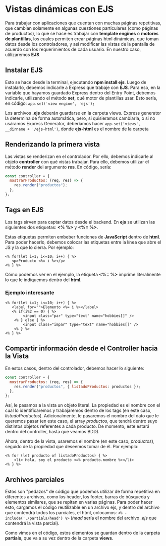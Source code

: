 # Vistas dinámicas con EJS

Para trabajar con aplicaciones que cuentan con muchas páginas repetitivas, que cambian solamente en algunas cuestiones particulares (como páginas de productos), lo que se hace es trabajar con **template engines** o **motores de plantillas**, los cuales permiten crear páginas html dinámicas, que toman datos desde los controladores, y así modificar las vistas de la pantalla de acuerdo con los requerimientos de cada usuario. En nuestro caso, utilizaremos **EJS**.

## Instalar EJS

Esto se hace desde la terminal, ejecutando **npm install ejs**. Luego de instalarlo, debemos indicarle a Express que trabaje con **EJS**. Para eso, en la variable que hayamos guardado Express dentro del Entry Point, debemos indicarle, utilizando el método **set**, qué motor de plantillas usar. Esto sería, en código: `app.set('view engine', 'ejs');`

Los archivos **.ejs** deberán guardarse en la carpeta views. Express generator la determina de forma automática, pero, si quisieramos cambiarla, o si no usáramos Express Generator, deberíamos hacer `app.set('views', __dirname + '/ejs-html')`, donde **ejs-html** es el nombre de la carpeta

## Renderizando la primera vista

Las vistas se renderizan en el controlador. Por ello, debemos indicarle al objeto **controller** con qué vistas trabajar. Para ello, debemos utilizar el método **render** del argumento **res**. En código, sería:

```javascript
const controller = {
  mostrarProductos: (req, res) => {
    res.render("productos");
  },
};
```

## Tags en EJS

Los tags sirven para captar datos desde el backend. En **ejs** se utilizan las siguientes dos etiquetas: **<% %>** y **<%= %>**.

Estas etiquetas permiten embeber funciones de **JavaScript** dentro de **html**. Para poder hacerlo, debemos colocar las etiquetas entre la línea que abre el JS y la que lo cierra. Por ejemplo:

```ejs
<% for(let i=1; i<=10; i++) { %>
   <p>Producto <%= i %></p>
<% } %>
```

Cómo podemos ver en el ejemplo, la etiqueta **<%= %>** imprime literalmente lo que le indiquemos dentro del **html**.

### Ejemplo interesante

```ejs
<% for(let i=1; i<=10; i++) { %>
   <label for="">Elemento <%= i %></label>
   <% if(i%2 == 0) { %>
        <input class="par" type="text" name="hobbies[]" />
    <% } else { %>
        <input class="impar" type="text" name="hobbies[]" />
    <% } %>
<% } %>
```

## Compartir información desde el Controller hacia la Vista

En estos casos, dentro del controlador, debemos hacer lo siguiente:

```javascript
const controller = {
  mostrarProductos: (req, res) => {
    res.render("productos", { listadoProductos: productos });
  },
};
```

Así, le pasamos a la vista un objeto literal. La propiedad es el nombre con el cual lo identificaremos y trabajaremos dentro de los tags (en este caso, _listadoProductos_). Adicionalmente, le pasaremos el nombre del dato que le queremos pasar (en este caso, el array _productos_, que tendrá dentro suyo distintos objetos referentes a cada producto. De momento, este estará dentro del controller, hasta que veamos BDD).

Ahora, dentro de la vista, usaremos el nombre (en este caso, _productos_), seguido de la propiedad que deseemos tomar de él. Por ejemplo:

```ejs
<% for (let producto of listadoProductos) { %>
    <li> Hola, soy el producto <=% producto.nombre %></li>
<% } %>
```

## Archivos parciales

Estos son "pedazos" de código que podemos utilizar de forma repetitiva en diferentes archivos, como los header, los footer, barras de búsqueda y elementos similares, que se repitan en varias páginas. Para poder hacer esto, cargamos el código reutilizable en un archivo ejs, y dentro del archivo que contendrá todos los parciales, el html, colocamos: `<% - include('./partials/head') %>` (_head_ sería el nombre del archivo _.ejs_ que contendrá la vista parcial).

Como vimos en el código, estos elementos se guardan dentro de la carpeta **partials**, que va a su vez dentro de la carpeta **views**.
